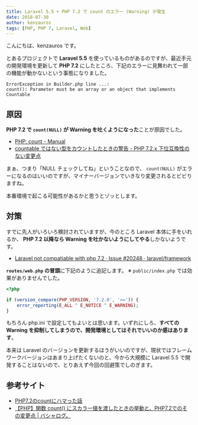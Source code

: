 ```yaml
---
title: Laravel 5.5 + PHP 7.2 で count のエラー (Warning) が発生
date: 2018-07-30
author: kenzauros
tags: [PHP, PHP 7, Laravel, Web]
---
```


こんにちは、kenzauros です。

とあるプロジェクトで **Laravel 5.5** を使っているものがあるのですが、最近手元の開発環境を更新して **PHP 7.2** にしたところ、下記のエラーに見舞われて一部の機能が動かないという事態になりました。

```
ErrorException in Builder.php line ...:
count(): Parameter must be an array or an object that implements Countable
```

## 原因

**PHP 7.2 で `count(NULL)` が Warning を吐くようになった**ことが原因でした。

- [PHP: count - Manual](http://php.net/manual/ja/function.count.php)
- [countable ではない型をカウントしたときの警告 - PHP 7.2.x 下位互換性のない変更点](http://php.net/manual/ja/migration72.incompatible.php#migration72.incompatible.warn-on-non-countable-types)

まぁ、つまり「NULL チェックしてね」ということなので、 `count(NULL)` がエラーになるのはいいのですが、マイナーバージョンでいきなり変更されるとビビりますね。

本番環境で起こる可能性があるかと思うとゾッとします。

## 対策

すでに先人がいろいろ検討されていますが、今のところ Laravel 本体に手をいれるか、 **PHP 7.2 以降なら Warning を吐かないようにしてやる**しかないようです。

- [Laravel not compatiable with php 7.2 · Issue #20248 · laravel/framework](https://github.com/laravel/framework/issues/20248)

**`routes/web.php` の冒頭**に下記のように追記します。
※ `public/index.php` では効果がありませんでした。

```php
<?php

if (version_compare(PHP_VERSION, '7.2.0', '>=')) {
    error_reporting(E_ALL ^ E_NOTICE ^ E_WARNING);
}
```

もちろん php.ini で設定してもよいとは思います。いずれにしろ、**すべての Warning を抑制してしまうので、開発環境としてはそれでいいのか感はあります**。

本来は Laravel のバージョンを更新するほうがいいのですが、現状ではフレームワークバージョンはあまり上げたくないのと、今から大規模に Laravel 5.5 で開発することはないので、とりあえず今回の回避策でしのぎます。


## 参考サイト

- [PHP7.2のcountにハマった話](https://qiita.com/masaki-ogawa/items/1671d110b2286ececd09)
- [【PHP】関数 count() にスカラー値を渡したときの挙動と、PHP7.2でのその変更点 | バシャログ。](http://bashalog.c-brains.jp/18/02/07-100000.php)
